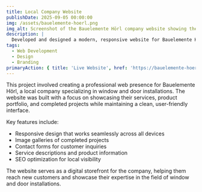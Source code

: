 ```yaml
---
title: Local Company Website
publishDate: 2025-09-05 00:00:00
img: /assets/bauelemente-hoerl.png
img_alt: Screenshot of the Bauelemente Hörl company website showing their services and products
description: |
  Developed and designed a modern, responsive website for Bauelemente Hörl, showcasing their window and door installation services
tags:
  - Web Development
  - Design
  - Branding
primaryAction: { title: 'Live Website', href: 'https://bauelemente-hoerl.de/' }
---
```


This project involved creating a professional web presence for Bauelemente Hörl, a local company specializing in window and door installations. The website was built with a focus on showcasing their services, product portfolio, and completed projects while maintaining a clean, user-friendly interface.

Key features include:

- Responsive design that works seamlessly across all devices
- Image galleries of completed projects
- Contact forms for customer inquiries
- Service descriptions and product information
- SEO optimization for local visibility

The website serves as a digital storefront for the company, helping them reach new customers and showcase their expertise in the field of window and door installations.
